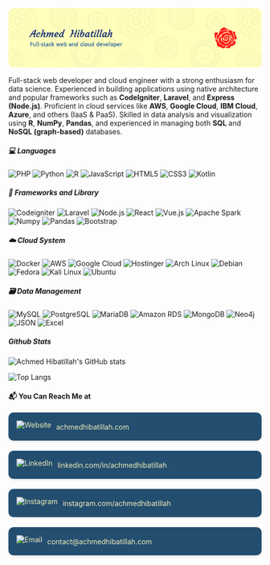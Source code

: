 ![Achmed Hibatillah](img/header.png)

Full-stack web developer and cloud engineer with a strong enthusiasm for data science. Experienced in building applications using native architecture and popular frameworks such as **CodeIgniter**, **Laravel**, and **Express (Node.js)**. Proficient in cloud services like **AWS**, **Google Cloud**, **IBM Cloud**, **Azure**, and others (IaaS & PaaS). Skilled in data analysis and visualization using **R**, **NumPy**, **Pandas**, and experienced in managing both **SQL** and **NoSQL (graph-based)** databases.

##### 💻 Languages
![PHP](https://img.shields.io/badge/PHP-777BB4?style=for-the-badge&logo=php&logoColor=white) ![Python](https://img.shields.io/badge/Python-FFD43B?style=for-the-badge&logo=python&logoColor=blue) ![R](https://img.shields.io/badge/R-276DC3?style=for-the-badge&logo=r&logoColor=white) ![JavaScript](https://img.shields.io/badge/JavaScript-323330?style=for-the-badge&logo=javascript&logoColor=F7DF1E) ![HTML5](https://img.shields.io/badge/HTML5-E34F26?style=for-the-badge&logo=html5&logoColor=white) ![CSS3](https://img.shields.io/badge/CSS3-1572B6?style=for-the-badge&logo=css3&logoColor=white) ![Kotlin](https://img.shields.io/badge/Kotlin-B125EA?style=for-the-badge&logo=kotlin&logoColor=white)

##### 🧰 Frameworks and Library
![Codeigniter](https://img.shields.io/badge/Codeigniter-EF4223?style=for-the-badge&logo=codeigniter&logoColor=white) ![Laravel](https://img.shields.io/badge/Laravel-FF2D20?style=for-the-badge&logo=laravel&logoColor=white) ![Node.js](https://img.shields.io/badge/Node%20js-339933?style=for-the-badge&logo=nodedotjs&logoColor=white) ![React](https://img.shields.io/badge/React-20232A?style=for-the-badge&logo=react&logoColor=61DAFB) ![Vue.js](https://img.shields.io/badge/Vue%20js-35495E?style=for-the-badge&logo=vuedotjs&logoColor=4FC08D) ![Apache Spark](https://img.shields.io/badge/Apache_Spark-FFFFFF?style=for-the-badge&logo=apachespark&logoColor=#E35A16) ![Numpy](https://img.shields.io/badge/Numpy-777BB4?style=for-the-badge&logo=numpy&logoColor=white) ![Pandas](https://img.shields.io/badge/Pandas-2C2D72?style=for-the-badge&logo=pandas&logoColor=white) ![Bootstrap](https://img.shields.io/badge/Bootstrap-563D7C?style=for-the-badge&logo=bootstrap&logoColor=white)

##### ☁️ Cloud System
![Docker](https://img.shields.io/badge/Docker-2CA5E0?style=for-the-badge&logo=docker&logoColor=white) ![AWS](https://img.shields.io/badge/Amazon_Web_Services-FF9900?style=for-the-badge&logo=amazonwebservices&logoColor=white) ![Google Cloud](https://img.shields.io/badge/Google_Cloud-4285F4?style=for-the-badge&logo=google-cloud&logoColor=white) ![Hostinger](https://img.shields.io/badge/Hostinger-673DE6?style=for-the-badge&logo=hostinger&logoColor=white) ![Arch Linux](https://img.shields.io/badge/Arch_Linux-1793D1?style=for-the-badge&logo=arch-linux&logoColor=white) ![Debian](https://img.shields.io/badge/Debian-A81D33?style=for-the-badge&logo=debian&logoColor=white) ![Fedora](https://img.shields.io/badge/Fedora-51A2DA?style=for-the-badge&logo=fedora&logoColor=white) ![Kali Linux](https://img.shields.io/badge/Kali_Linux-557C94?style=for-the-badge&logo=kali-linux&logoColor=white) ![Ubuntu](https://img.shields.io/badge/Ubuntu-E95420?style=for-the-badge&logo=ubuntu&logoColor=white)

##### 🗃️ Data Management
![MySQL](https://img.shields.io/badge/MySQL-005C84?style=for-the-badge&logo=mysql&logoColor=white) ![PostgreSQL](https://img.shields.io/badge/PostgreSQL-316192?style=for-the-badge&logo=postgresql&logoColor=white) ![MariaDB](https://img.shields.io/badge/MariaDB-003545?style=for-the-badge&logo=mariadb&logoColor=white) ![Amazon RDS](https://img.shields.io/badge/Amazon%20RDS-527FFF?style=for-the-badge&logo=amazon-rds&logoColor=white) ![MongoDB](https://img.shields.io/badge/MongoDB-4EA94B?style=for-the-badge&logo=mongodb&logoColor=white) ![Neo4j](https://img.shields.io/badge/Neo4j-018bff?style=for-the-badge&logo=neo4j&logoColor=white) ![JSON](https://img.shields.io/badge/json-5E5C5C?style=for-the-badge&logo=json&logoColor=white) ![Excel](https://img.shields.io/badge/Microsoft_Excel-217346?style=for-the-badge&logo=microsoft-excel&logoColor=white)



##### Github Stats
![Achmed Hibatillah's GitHub stats](https://github-readme-stats.vercel.app/api?username=achmedhibatillah&show_icons=true&theme=gruvbox_light)

![Top Langs](https://github-readme-stats.vercel.app/api/top-langs/?username=achmedhibatillah&layout=pie&theme=gruvbox_light)

<h4 align="left">📬 You Can Reach Me at</h4>
<div style="display: flex; gap: 20px; flex-wrap: wrap; align-items: stretch;">
  <a href="https://achmedhibatillah.com" target="_blank" style="flex: 1 1 200px; color: #F5EEBB; background-color: #234E70; padding: 16px; border-radius: 10px; text-decoration: none; display: flex; align-items: center; gap: 10px; box-shadow: 0 2px 5px rgba(0,0,0,0.1);">
    <img src="https://cdn.jsdelivr.net/npm/simple-icons@v9/icons/aboutdotme.svg" alt="Website" height="24" />
    <span>achmedhibatillah.com</span>
  </a>

  <a href="https://www.linkedin.com/in/achmedhibatillah/" target="_blank" style="flex: 1 1 200px; color: #F5EEBB; background-color: #234E70; padding: 16px; border-radius: 10px; text-decoration: none; display: flex; align-items: center; gap: 10px; box-shadow: 0 2px 5px rgba(0,0,0,0.1);">
    <img src="https://cdn.jsdelivr.net/npm/simple-icons@v9/icons/linkedin.svg" alt="LinkedIn" height="24" />
    <span>linkedin.com/in/achmedhibatillah</span>
  </a>

  <a href="https://instagram.com/achmedhibatillah" target="_blank" style="flex: 1 1 200px; color: #F5EEBB; background-color: #234E70; padding: 16px; border-radius: 10px; text-decoration: none; display: flex; align-items: center; gap: 10px; box-shadow: 0 2px 5px rgba(0,0,0,0.1);">
    <img src="https://cdn.jsdelivr.net/npm/simple-icons@v9/icons/instagram.svg" alt="Instagram" height="24" />
    <span>instagram.com/achmedhibatillah</span>
  </a>

  <a href="mailto:contact@achmedhibatillah.com" style="flex: 1 1 200px; color: #F5EEBB; background-color: #234E70; padding: 16px; border-radius: 10px; text-decoration: none; display: flex; align-items: center; gap: 10px; box-shadow: 0 2px 5px rgba(0,0,0,0.1);">
    <img src="https://cdn.jsdelivr.net/npm/simple-icons@v9/icons/gmail.svg" alt="Email" height="24" />
    <span>contact@achmedhibatillah.com</span>
  </a>
</div>
